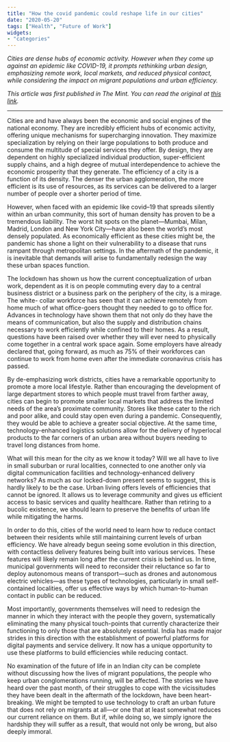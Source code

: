 ```yaml
---
title: "How the covid pandemic could reshape life in our cities"
date: "2020-05-20"
tags: ["Health", "Future of Work"]
widgets: 
- "categories"
---
```


*Cities are dense hubs of economic activity. However when they come up against an epidemic like COVID-19, it prompts rethinking urban design, emphasizing remote work, local markets, and reduced physical contact, while considering the impact on migrant populations and urban efficiency.*
<!--more-->
*This article was first published in The Mint. You can read the original at [this link](https://www.livemint.com/opinion/columns/how-the-covid-pandemic-could-reshape-life-in-our-cities-11589909022877.html).*

---

Cities are and have always been the economic and social engines of the national economy. They are incredibly efficient hubs of economic activity, offering unique mechanisms for supercharging innovation. They maximize specialization by relying on their large populations to both produce and consume the multitude of special services they offer. By design, they are dependent on highly specialized individual production, super-efficient supply chains, and a high degree of mutual interdependence to achieve the economic prosperity that they generate. The efficiency of a city is a function of its density. The denser the urban agglomeration, the more efficient is its use of resources, as its services can be delivered to a larger number of people over a shorter period of time.

However, when faced with an epidemic like covid–19 that spreads silently within an urban community, this sort of human density has proven to be a tremendous liability. The worst hit spots on the planet—Mumbai, Milan, Madrid, London and New York City—have also been the world’s most densely populated. As economically efficient as these cities might be, the pandemic has shone a light on their vulnerability to a disease that runs rampant through metropolitan settings. In the aftermath of the pandemic, it is inevitable that demands will arise to fundamentally redesign the way these urban spaces function.

The lockdown has shown us how the current conceptualization of urban work, dependent as it is on people commuting every day to a central business district or a business park on the periphery of the city, is a mirage. The white- collar workforce has seen that it can achieve remotely from home much of what office-goers thought they needed to go to office for. Advances in technology have shown them that not only do they have the means of communication, but also the supply and distribution chains necessary to work efficiently while confined to their homes. As a result, questions have been raised over whether they will ever need to physically come together in a central work space again. Some employers have already declared that, going forward, as much as 75% of their workforces can continue to work from home even after the immediate coronavirus crisis has passed.

By de-emphasizing work districts, cities have a remarkable opportunity to promote a more local lifestyle. Rather than encouraging the development of large department stores to which people must travel from farther away, cities can begin to promote smaller local markets that address the limited needs of the area’s proximate community. Stores like these cater to the rich and poor alike, and could stay open even during a pandemic. Consequently, they would be able to achieve a greater social objective. At the same time, technology-enhanced logistics solutions allow for the delivery of hyperlocal products to the far corners of an urban area without buyers needing to travel long distances from home.

What will this mean for the city as we know it today? Will we all have to live in small suburban or rural localities, connected to one another only via digital communication facilities and technology-enhanced delivery networks? As much as our locked-down present seems to suggest, this is hardly likely to be the case. Urban living offers levels of efficiencies that cannot be ignored. It allows us to leverage community and gives us efficient access to basic services and quality healthcare. Rather than retiring to a bucolic existence, we should learn to preserve the benefits of urban life while mitigating the harms.

In order to do this, cities of the world need to learn how to reduce contact between their residents while still maintaining current levels of urban efficiency. We have already begun seeing some evolution in this direction, with contactless delivery features being built into various services. These features will likely remain long after the current crisis is behind us. In time, municipal governments will need to reconsider their reluctance so far to deploy autonomous means of transport—such as drones and autonomous electric vehicles—as these types of technologies, particularly in small self-contained localities, offer us effective ways by which human-to-human contact in public can be reduced.

Most importantly, governments themselves will need to redesign the manner in which they interact with the people they govern, systematically eliminating the many physical touch-points that currently characterize their functioning to only those that are absolutely essential. India has made major strides in this direction with the establishment of powerful platforms for digital payments and service delivery. It now has a unique opportunity to use these platforms to build efficiencies while reducing contact.

No examination of the future of life in an Indian city can be complete without discussing how the lives of migrant populations, the people who keep urban conglomerations running, will be affected. The stories we have heard over the past month, of their struggles to cope with the vicissitudes they have been dealt in the aftermath of the lockdown, have been heart-breaking. We might be tempted to use technology to craft an urban future that does not rely on migrants at all—or one that at least somewhat reduces our current reliance on them. But if, while doing so, we simply ignore the hardship they will suffer as a result, that would not only be wrong, but also deeply immoral.

